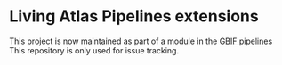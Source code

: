 # Living Atlas Pipelines extensions

This project is now maintained as part of a module in the [GBIF pipelines](https://github.com/gbif/pipelines/tree/master/livingatlas)
This repository is only used for issue tracking.
